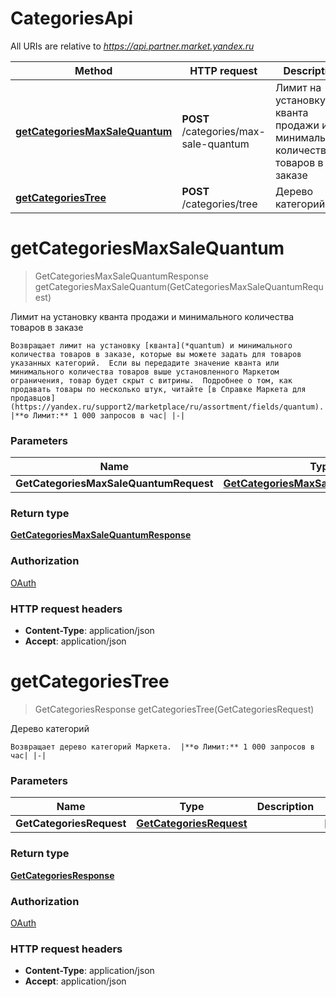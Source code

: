 # CategoriesApi

All URIs are relative to *https://api.partner.market.yandex.ru*

| Method | HTTP request | Description |
|------------- | ------------- | -------------|
| [**getCategoriesMaxSaleQuantum**](CategoriesApi.md#getCategoriesMaxSaleQuantum) | **POST** /categories/max-sale-quantum | Лимит на установку кванта продажи и минимального количества товаров в заказе |
| [**getCategoriesTree**](CategoriesApi.md#getCategoriesTree) | **POST** /categories/tree | Дерево категорий |


<a name="getCategoriesMaxSaleQuantum"></a>
# **getCategoriesMaxSaleQuantum**
> GetCategoriesMaxSaleQuantumResponse getCategoriesMaxSaleQuantum(GetCategoriesMaxSaleQuantumRequest)

Лимит на установку кванта продажи и минимального количества товаров в заказе

    Возвращает лимит на установку [кванта](*quantum) и минимального количества товаров в заказе, которые вы можете задать для товаров указанных категорий.  Если вы передадите значение кванта или минимального количества товаров выше установленного Маркетом ограничения, товар будет скрыт с витрины.  Подробнее о том, как продавать товары по несколько штук, читайте [в Справке Маркета для продавцов](https://yandex.ru/support2/marketplace/ru/assortment/fields/quantum).  |**⚙️ Лимит:** 1 000 запросов в час| |-| 

### Parameters

|Name | Type | Description  | Notes |
|------------- | ------------- | ------------- | -------------|
| **GetCategoriesMaxSaleQuantumRequest** | [**GetCategoriesMaxSaleQuantumRequest**](../Models/GetCategoriesMaxSaleQuantumRequest.md)|  | |

### Return type

[**GetCategoriesMaxSaleQuantumResponse**](../Models/GetCategoriesMaxSaleQuantumResponse.md)

### Authorization

[OAuth](../README.md#OAuth)

### HTTP request headers

- **Content-Type**: application/json
- **Accept**: application/json

<a name="getCategoriesTree"></a>
# **getCategoriesTree**
> GetCategoriesResponse getCategoriesTree(GetCategoriesRequest)

Дерево категорий

    Возвращает дерево категорий Маркета.  |**⚙️ Лимит:** 1 000 запросов в час| |-| 

### Parameters

|Name | Type | Description  | Notes |
|------------- | ------------- | ------------- | -------------|
| **GetCategoriesRequest** | [**GetCategoriesRequest**](../Models/GetCategoriesRequest.md)|  | [optional] |

### Return type

[**GetCategoriesResponse**](../Models/GetCategoriesResponse.md)

### Authorization

[OAuth](../README.md#OAuth)

### HTTP request headers

- **Content-Type**: application/json
- **Accept**: application/json

